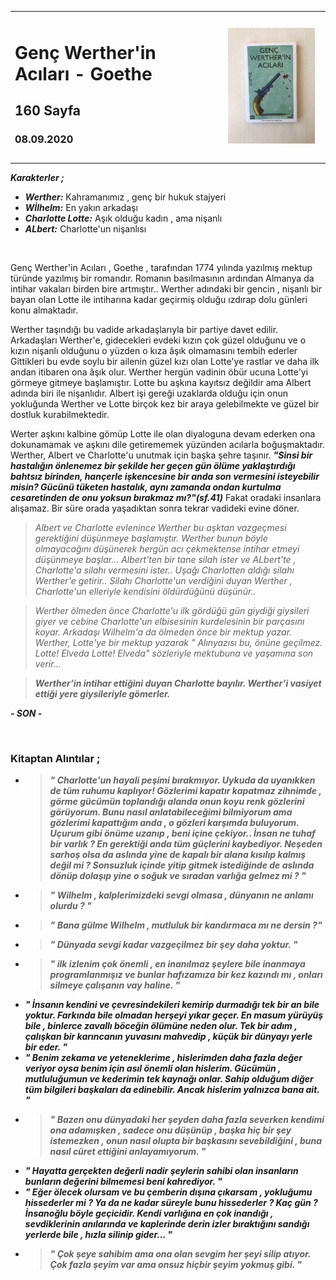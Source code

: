 

<table><tr>
<td align="left"> 
  
# Genç Werther'in Acıları - Goethe
## 160 Sayfa
### 08.09.2020

  
</td>
<td> 
  <p align="center" style="padding: 10px">
    <img alt="Bir-Delinin-Hatıra-Defteri" src="../images/13_genc_wertherin_acıları.jpg" width="250">
    <br>
    
  </p> 
</td>

</tr></table>

***Karakterler ;***
- ***Werther:*** Kahramanımız ,  genç bir hukuk stajyeri
- ***Wİlhelm:*** En yakın arkadaşı
- ***Charlotte Lotte:*** Aşık olduğu kadın , ama nişanlı
- ***ALbert:*** Charlotte'un nişanlısı



<br>

Genç Werther'in Acıları , Goethe , tarafından 1774 yılında yazılmış mektup türünde yazılmış bir romandır. Romanın basılmasının ardından Almanya da intihar vakaları birden bire artmıştır.. Werther adındaki bir gencin , nişanlı bir bayan olan Lotte ile intiharına kadar geçirmiş olduğu ızdırap dolu günleri konu almaktadır.

Werther taşındığı bu vadide arkadaşlarıyla bir partiye davet edilir. Arkadaşları Werther'e,  gidecekleri evdeki kızın çok güzel olduğunu ve o kızın nişanlı olduğunu o yüzden o kıza âşık olmamasını tembih ederler
Gittikleri bu evde soylu bir ailenin güzel kızı olan Lotte'ye rastlar ve daha ilk andan itibaren ona âşık olur. Werther hergün vadinin öbür ucuna Lotte'yi görmeye gitmeye başlamıştır. Lotte bu aşkına kayıtsız değildir ama Albert adında biri ile nişanlıdır.  Albert işi gereği uzaklarda olduğu için onun yokluğunda Werther ve Lotte birçok kez bir araya gelebilmekte ve güzel bir dostluk kurabilmektedir.

Werter aşkını kalbine gömüp Lotte ile olan diyaloguna devam ederken ona dokunamamak ve aşkını dile getirememek yüzünden acılarla boğuşmaktadır. Werther,  Albert ve Charlotte'u unutmak için başka şehre taşınır. 
***"Sinsi bir hastalığın önlenemez bir şekilde her geçen gün ölüme yaklaştırdığı bahtsız birinden, hançerle işkencesine bir anda son vermesini isteyebilir misin? Gücünü tüketen hastalık, aynı zamanda ondan kurtulma cesaretinden de onu yoksun bırakmaz mı?"(sf.41)*** Fakat oradaki insanlara alışamaz. Bir süre orada yaşadıktan sonra tekrar vadideki evine döner.

> *Albert ve Charlotte evlenince Werther bu aşktan vazgeçmesi gerektiğini düşünmeye başlamıştır. Werther bunun böyle olmayacağını düşünerek hergün acı çekmektense intihar etmeyi düşünmeye başlar... Albert'ten bir tane silah ister ve ALbert'te , Charlotte'a silahı vermesini ister.. Uşağı Charlotten aldığı silahı Werther'e getirir.. Silahı Charlotte'un verdiğini duyan Werther , Charlotte'un elleriyle kendisini öldürdüğünü düşünür..*

> *Werther ölmeden önce Charlotte'u ilk gördüğü gün giydiği giysileri giyer ve cebine Charlotte'un elbisesinin kurdelesinin bir parçasını koyar. Arkadaşı Wilhelm'a da ölmeden önce bir mektup yazar. Werther, Lotte'ye bir mektup yazarak " Alınyazısı bu, önüne geçilmez. Lotte! Elveda Lotte! Elveda" sözleriyle mektubuna ve yaşamına son verir...*

> ***Werther’in intihar ettiğini duyan Charlotte bayılır. Werther’i  vasiyet ettiği yere giysileriyle gömerler.***

***- SON -***

   
   <br>

### Kitaptan Alıntılar ;
- > ***" Charlotte'un hayali peşimi bırakmıyor. Uykuda da uyanıkken de tüm ruhumu kaplıyor! Gözlerimi kapatır kapatmaz zihnimde , görme gücümün toplandığı alanda onun koyu renk gözlerini görüyorum. Bunu nasıl anlatabileceğimi bilmiyorum ama gözlerimi  kapattığım anda , o gözleri karşımda buluyorum. Uçurum gibi önüme uzanıp , beni içine çekiyor.. İnsan ne tuhaf bir varlık ? En gerektiği anda tüm güçlerini kaybediyor. Neşeden sarhoş olsa da aslında yine de kapalı  bir alana kısılıp kalmış değil mi ? Sonsuzluk içinde yitip gitmek istediğinde de aslında dönüp dolaşıp yine o soğuk ve sıradan varlığa gelmez mi ? "***
- > ***" Wilhelm , kalplerimizdeki sevgi olmasa , dünyanın ne anlamı olurdu ? "***
- > ***" Bana gülme Wilhelm , mutluluk bir kandırmaca mı ne dersin  ?"***
- > ***" Dünyada sevgi kadar vazgeçilmez bir şey daha yoktur. "***
- > ***" ilk izlenim çok önemli , en inanılmaz şeylere bile inanmaya programlanmışız ve bunlar hafızamıza bir kez kazındı mı , onları silmeye çalışanın vay haline. "***
-  ***" İnsanın kendini ve çevresindekileri kemirip durmadığı tek bir an bile yoktur. Farkında bile olmadan herşeyi yıkar geçer. En masum yürüyüş bile , binlerce zavallı böceğin ölümüne neden olur. Tek bir adım , çalışkan bir karıncanın yuvasını mahvedip , küçük bir dünyayı yerle bir eder. "***
-   ***" Benim zekama ve yeteneklerime , hislerimden daha fazla değer veriyor oysa benim için asıl önemli olan hislerim. Gücümün , mutluluğumun ve kederimin tek kaynağı onlar. Sahip olduğum diğer tüm bilgileri başkaları da edinebilir. Ancak hislerim yalnızca bana ait. "***
-   > ***" Bazen onu dünyadaki her şeyden daha fazla severken kendimi ona adamışken , sadece onu düşünüp , başka hiç bir şey istemezken , onun nasıl olupta bir başkasını sevebildiğini , buna nasıl cüret ettiğini anlayamıyorum. "***
-    ***" Hayatta gerçekten değerli nadir şeylerin sahibi olan insanların bunların değerini bilmemesi beni kahrediyor. "***
-    ***" Eğer ölecek olursam ve bu çemberin dışına çıkarsam , yokluğumu hissederler mi ? Ya da ne kadar süreyle bunu hissederler ? Kaç gün ? İnsanoğlu böyle geçicidir. Kendi varlığına en çok inandığı , sevdiklerinin anılarında ve kaplerinde derin izler bıraktığını sandığı yerlerde bile , hızla silinip gider... "***
-    > ***" Çok şeye sahibim ama ona olan sevgim her şeyi silip atıyor. Çok fazla şeyim var ama onsuz hiçbir şeyim yokmuş gibi. "***



